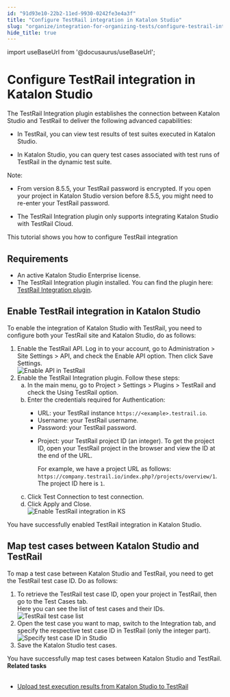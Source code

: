 ```yaml
---
id: "91d93e10-22b2-11ed-9930-0242fe3e4a3f"
title: "Configure TestRail integration in Katalon Studio"
slug: "organize/integration-for-organizing-tests/configure-testrail-integration-in-katalon-studio"
hide_title: true
---
```

import useBaseUrl from '@docusaurus/useBaseUrl';


# <a id="id" class="anchor_top_offset"/><a id="ariaid-title1" class="anchor_top_offset"/>Configure TestRail integration in <span xmlns="http://www.w3.org/1999/xhtml" className="ph">Katalon Studio</span>  

<p xmlns="http://www.w3.org/1999/xhtml" className="p">The <span className="ph uicontrol">TestRail Integration</span> plugin establishes the connection between <span className="ph">Katalon Studio</span> and TestRail to deliver the following advanced capabilities:</p> 
<ul xmlns="http://www.w3.org/1999/xhtml" className="ul"><li className="li">In TestRail, you can view test results of test suites executed in <span className="ph">Katalon Studio</span>.</li><li className="li"><p className="p">In <span className="ph">Katalon Studio</span>, you can query test cases associated with test runs of TestRail in the dynamic test suite. </p></li></ul> 
<div xmlns="http://www.w3.org/1999/xhtml" className="note note note_note"><span className="note__title">Note:</span> <ul className="ul"><li className="li"><p className="p">From version 8.5.5, your TestRail password is encrypted. If you open your project in Katalon Studio version before 8.5.5, you might need to re-enter your TestRail password.</p></li><li className="li"><p className="p">The <span className="ph uicontrol">TestRail Integration</span> plugin only supports integrating Katalon Studio with TestRail Cloud.</p></li></ul></div>
<p xmlns="http://www.w3.org/1999/xhtml" className="p">This tutorial shows you how to configure TestRail integration</p> 

## Requirements

<div xmlns="http://www.w3.org/1999/xhtml" className="p"><ul className="ul"><li className="li">An active <span className="ph">Katalon Studio Enterprise</span> license.</li><li className="li">The <span className="ph uicontrol">TestRail Integration</span> plugin installed. You can find the plugin here: <a className="xref j-external-link" href="https://store.katalon.com/product/13/TestRail-Integration" target="_blank">TestRail Integration plugin</a>.</li></ul></div>

## <a id="task-1396" class="anchor_top_offset"/>Enable TestRail integration in <span xmlns="http://www.w3.org/1999/xhtml" className="ph">Katalon Studio</span> 

<section xmlns="http://www.w3.org/1999/xhtml" className="section context">To enable the integration of <span className="ph">Katalon Studio</span> with TestRail, you need to configure both your TestRail site and <span className="ph">Katalon Studio</span>, do as follows:</section> 
<ol xmlns="http://www.w3.org/1999/xhtml" className="ol steps"><li className="li step stepexpand"><span className="ph cmd">Enable the TestRail API. Log in to your account, go to <span className="ph uicontrol">Administration</span> &gt; <span className="ph uicontrol">Site Settings</span> &gt; <span className="ph uicontrol">API</span>, and check the <span className="ph uicontrol">Enable API</span> option. Then click <span className="ph uicontrol">Save Settings</span>.</span><div className="itemgroup info"><img className="image" src={useBaseUrl("/91d45c10-22b2-11ed-9930-0242fe3e4a3f.png")} alt="Enable API in TestRail" /></div></li><li className="li step stepexpand"><span className="ph cmd">Enable the <span className="ph uicontrol">TestRail Integration</span> plugin. Follow these steps:</span><ol type="a" className="ol substeps"><li className="li substep substepexpand"><span className="ph cmd">In the main menu, go to <span className="ph uicontrol">Project</span> &gt; <span className="ph uicontrol">Settings</span> &gt; <span className="ph uicontrol">Plugins</span> &gt; <span className="ph uicontrol">TestRail</span> and check the <span className="ph uicontrol">Using TestRail</span> option.</span></li><li className="li substep substepexpand"><span className="ph cmd">Enter the credentials required for <span className="ph uicontrol">Authentication</span>:</span><div className="itemgroup info"><ul className="ul"><li className="li"><span className="ph uicontrol">URL</span>: your TestRail instance <code className="ph codeph">https://&lt;example&gt;.testrail.io</code>.</li><li className="li"><span className="ph uicontrol">Username</span>: your TestRail username.</li><li className="li"><span className="ph uicontrol">Password</span>: your TestRail password.</li><li className="li"><p className="p"><span className="ph uicontrol">Project</span>: your TestRail project ID (an integer). To get the project ID, open your TestRail project in the browser and view the ID at the end of the URL.</p><p className="p">For example, we have a project URL as follows: <code className="ph codeph">https://company.testrail.io/index.php?/projects/overview/1</code>. The project ID here is <code className="ph codeph">1</code>.</p></li></ul></div></li><li className="li substep substepexpand"><span className="ph cmd">Click <span className="ph uicontrol">Test Connection</span> to test connection.</span></li><li className="li substep substepexpand"><span className="ph cmd">Click <span className="ph uicontrol">Apply and Close</span>.</span><div className="itemgroup stepxmp"><img className="image" width={600} src={useBaseUrl("/cb5b0d00-750d-11ed-a602-0242cfbc79b5.png")} alt="Enable TestRail integration in KS" /></div></li></ol></li></ol> 
<section xmlns="http://www.w3.org/1999/xhtml" className="section result">You have successfully enabled TestRail integration in <span className="ph">Katalon Studio</span>.</section> 

## <a id="task-632" class="anchor_top_offset"/>Map test cases between <span xmlns="http://www.w3.org/1999/xhtml" className="ph">Katalon Studio</span>  and TestRail

<section xmlns="http://www.w3.org/1999/xhtml" className="section context">To map a test case between <span className="ph">Katalon Studio</span> and TestRail, you need to get the TestRail test case ID. Do as follows:</section> 
<ol xmlns="http://www.w3.org/1999/xhtml" className="ol steps"><li className="li step stepexpand"><span className="ph cmd">To retrieve the TestRail test case ID, open your project in TestRail, then go to the <span className="ph uicontrol">Test Cases</span> tab.</span><div className="itemgroup info">Here you can see the list of test cases and their IDs.</div><div className="itemgroup info"><img className="image" width={850} src={useBaseUrl("/91d19cf0-22b2-11ed-9930-0242fe3e4a3f.png")} alt="TestRail test case list" /></div></li><li className="li step stepexpand"><span className="ph cmd">Open the test case you want to map, switch to the <span className="ph uicontrol">Integration</span> tab, and specify the respective test case ID in TestRail (only the integer part).</span><div className="itemgroup info"><img className="image" width={500} src={useBaseUrl("/91d06470-22b2-11ed-9930-0242fe3e4a3f.png")} alt="Specify test case ID in Studio" /></div></li><li className="li step stepexpand"><span className="ph cmd">Save the <span className="ph">Katalon Studio</span> test cases.</span></li></ol> 
<section xmlns="http://www.w3.org/1999/xhtml" className="section result">You have successfully map test cases between <span className="ph">Katalon Studio</span> and TestRail.</section> 
<nav xmlns="http://www.w3.org/1999/xhtml" role="navigation" className="related-links"><div className="linklist relinfo reltasks"><strong>Related tasks</strong><br /><br /><ul className="linklist"><li className="linklist"><a className="link" href="/docs/analyze/integration-for-test-analyzing/upload-test-execution-results-from-katalon-studio-to-testrail">Upload test execution results from Katalon Studio to TestRail</a></li></ul></div></nav> 
